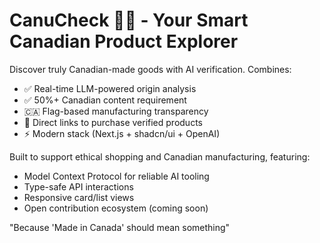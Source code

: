 # CanuCheck 🤖🍁 - Your Smart Canadian Product Explorer

Discover truly Canadian-made goods with AI verification. Combines:
- ✅ Real-time LLM-powered origin analysis
- ✅ 50%+ Canadian content requirement
- 🇨🇦 Flag-based manufacturing transparency
- 🛒 Direct links to purchase verified products
- ⚡ Modern stack (Next.js + shadcn/ui + OpenAI)

Built to support ethical shopping and Canadian manufacturing, featuring:
- Model Context Protocol for reliable AI tooling
- Type-safe API interactions
- Responsive card/list views
- Open contribution ecosystem (coming soon)

"Because 'Made in Canada' should mean something"